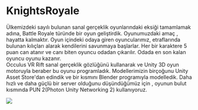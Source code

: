 # KnightsRoyale
Ülkemizdeki sayılı bulunan  sanal gerçeklik oyunlarındaki eksiği tamamlamak adına, 
Battle Royale türünde bir oyun geliştirdik. 
Oyunumuzdaki amaç , hayatta kalmaktır. 
Oyun içindeki odaya giren oyuncularımız, etraflarında bulunan kılıçları alarak kendilerini savunmaya başlarlar.
Her bir karaktere 5 puan can atanır ve canı biten oyuncu odadan çıkarılır. 
Odada en son kalan oyuncu oyunu kazanır.    
Occulus VR Rift sanal gerçeklik gözlüğünü kullanarak ve Unity 3D oyun motoruyla beraber bu oyunu programladık. 
Modellerimizin birçoğunu Unity Asset Store'dan edindik ve bir kısmını Blender programıyla modelledik.
Daha hızlı ve daha güçlü bir server olduğunu düşündüğümüz  için ,
oyunun bulut kısmında PUN 2(Photon Unity Networking 2) kullanıyoruz.

![](https://media.licdn.com/dms/image/C4D22AQGb1acPCZCKqA/feedshare-shrink_8192/0?e=1575504000&v=beta&t=AGJ_I0DoYRCfcIJdIyBLg5XmoQKR0c5Fz47oxGDwgOg)
